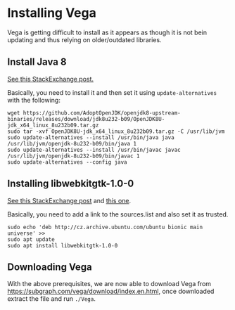 # Installing Vega
Vega is getting difficult to install as it appears as though it is not bein updating and thus relying on older/outdated libraries.

## Install Java 8
[See this StackExchange post.](https://askubuntu.com/questions/1246061/how-to-install-java-8-0-232-ubuntu-18-0-4)

Basically, you need to install it and then set it using `update-alternatives` with the following:
```
wget https://github.com/AdoptOpenJDK/openjdk8-upstream-binaries/releases/download/jdk8u232-b09/OpenJDK8U-jdk_x64_linux_8u232b09.tar.gz
sudo tar -xvf OpenJDK8U-jdk_x64_linux_8u232b09.tar.gz -C /usr/lib/jvm
sudo update-alternatives --install /usr/bin/java java /usr/lib/jvm/openjdk-8u232-b09/bin/java 1
sudo update-alternatives --install /usr/bin/javac javac /usr/lib/jvm/openjdk-8u232-b09/bin/javac 1
sudo update-alternatives --config java
```

## Installing libwebkitgtk-1.0-0
[See this StackExchange post](https://stackoverflow.com/questions/62301866/how-to-install-the-libwebkitgtk-package-on-ubuntu-20-04-lts) and [this one](https://askubuntu.com/questions/732985/force-update-from-unsigned-repository).

Basically, you need to add a link to the sources.list and also set it as trusted.
```
sudo echo 'deb http://cz.archive.ubuntu.com/ubuntu bionic main universe' >> 
sudo apt update
sudo apt install libwebkitgtk-1.0-0
```

## Downloading Vega
With the above prerequisites, we are now able to download Vega from https://subgraph.com/vega/download/index.en.html,
once downloaded extract the file and run `./Vega`.
